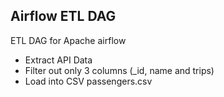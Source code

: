 ## Airflow ETL DAG

ETL DAG for Apache airflow

* Extract API Data
* Filter out only 3 columns (_id, name and trips)
* Load into CSV passengers.csv